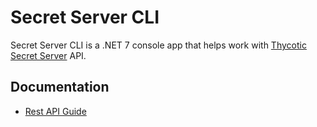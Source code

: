 # Secret Server CLI

Secret Server CLI is a .NET 7 console app that helps work with [Thycotic Secret Server](https://thycotic.com/products/secret-server/) API.

## Documentation

* [Rest API Guide](https://updates.thycotic.net/secretserver/restapiguide/10.9.33/index.html)
